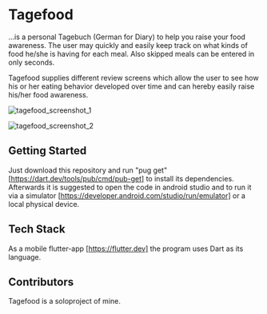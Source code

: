 # Tagefood

...is a personal Tagebuch (German for Diary)  to help you raise your food awareness. The user may quickly and easily keep track on what kinds of food he/she is having for each meal. Also skipped meals can be entered in only seconds. 

Tagefood supplies different review screens which allow the user to see how his or her eating behavior developed over time and can hereby easily raise his/her food awareness.

![tagefood_screenshot_1](https://user-images.githubusercontent.com/69305942/105215424-895d3e00-5b51-11eb-9dce-96f99a65fe45.jpg)

![tagefood_screenshot_2](https://user-images.githubusercontent.com/69305942/105215444-8d895b80-5b51-11eb-9673-c8b7a88650b2.jpg)

## Getting Started

Just download this repository and run "pug get" [https://dart.dev/tools/pub/cmd/pub-get] to install its dependencies. Afterwards it is suggested to open the code in android studio and to run it via a simulator [https://developer.android.com/studio/run/emulator] or a local physical device. 

## Tech Stack

As a mobile flutter-app [https://flutter.dev]  the program uses Dart as its language. 

## **Contributors** 

Tagefood is a soloproject of mine. 



